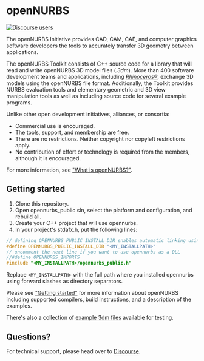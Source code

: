# openNURBS

[![Discourse users](https://img.shields.io/discourse/https/discourse.mcneel.com/users.svg)](https://discourse.mcneel.com/c/opennurbs)

The openNURBS Initiative provides CAD, CAM, CAE, and computer graphics software developers the tools to accurately transfer 3D geometry between applications.

The openNURBS Toolkit consists of C++ source code for a library that will read and write openNURBS 3D model files (_.3dm_). More than 400 software development teams and applications, including [_Rhinoceros®_](https://rhino3d.com), exchange 3D models using the openNURBS file format. Additionally, the Toolkit provides NURBS evaluation tools and elementary geometric and 3D view manipulation tools as well as including source code for several example programs.

Unlike other open development initiatives, alliances, or consortia:

* Commercial use is encouraged.
* The tools, support, and membership are free.
* There are no restrictions. Neither copyright nor copyleft restrictions apply.
* No contribution of effort or technology is required from the members, although it is encouraged.

For more information, see ["What is openNURBS?"](https://developer.rhino3d.com/guides/opennurbs/what-is-opennurbs).

## Getting started

1. Clone this repository.
2. Open opennurbs_public.sln, select the platform and configuration, and rebuild all.
3. Create your C++ project that will use opennurbs.
4. In your project's stdafx.h, put the following lines:

  ```cpp
  // defining OPENNURBS_PUBLIC_INSTALL_DIR enables automatic linking using pragmas
  #define OPENNURBS_PUBLIC_INSTALL_DIR "<MY_INSTALLPATH>"
  // uncomment the next line if you want to use opennurbs as a DLL
  //#define OPENNURBS_IMPORTS
  #include "<MY_INSTALLPATH>/opennurbs_public.h"
  ```
  Replace `<MY_INSTALLPATH>` with the full path where you installed opennurbs using forward slashes as directory separators.

Please see ["Getting started"](https://developer.rhino3d.com/guides/opennurbs/getting-started/) for more information about openNURBS including supported compilers, build instructions, and a description of the examples.

There's also a collection of [example 3dm files](https://www.rhino3d.com/download/opennurbs/6/opennurbs6samples) available for testing.

## Questions?

For technical support, please head over to [Discourse](https://discourse.mcneel.com/category/opennurbs).
